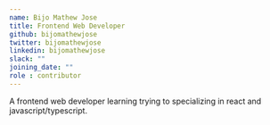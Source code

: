 ```yaml
---
name: Bijo Mathew Jose
title: Frontend Web Developer
github: bijomathewjose
twitter: bijomathewjose
linkedin: bijomathewjose
slack: ""
joining_date: ""
role : contributor
---
```

A frontend web developer learning trying to specializing in react and javascript/typescript.
